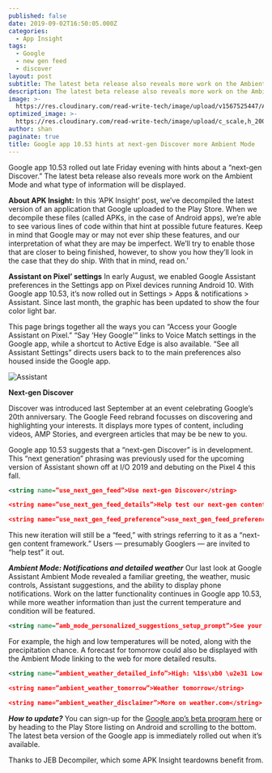 ```yaml
---
published: false
date: 2019-09-02T16:50:05.000Z
categories:
  - App Insight
tags:
  - Google
  - new gen feed
  - discover
layout: post
subtitle: The latest beta release also reveals more work on the Ambient Mode.
description: The latest beta release also reveals more work on the Ambient Mode.
image: >-
  https://res.cloudinary.com/read-write-tech/image/upload/v1567525447/APK-Insight-Google-App-10-53_vzbt6x.webp
optimized_image: >-
  https://res.cloudinary.com/read-write-tech/image/upload/c_scale,h_200,w_380/APK-Insight-Google-App-10-53_vzbt6x.webp
author: shan
paginate: true
title: Google app 10.53 hints at next-gen Discover more Ambient Mode
---
```

Google app 10.53 rolled out late Friday evening with hints about a “next-gen Discover.” The latest beta release also reveals more work on the Ambient Mode and what type of information will be displayed.

**About APK Insight:** In this ‘APK Insight’ post, we’ve decompiled the latest version of an application that Google uploaded to the Play Store. When we decompile these files (called APKs, in the case of Android apps), we’re able to see various lines of code within that hint at possible future features. Keep in mind that Google may or may not ever ship these features, and our interpretation of what they are may be imperfect. We’ll try to enable those that are closer to being finished, however, to show you how they’ll look in the case that they do ship. With that in mind, read on.’

**Assistant on Pixel’ settings**
In early August, we enabled Google Assistant preferences in the Settings app on Pixel devices running Android 10. With Google app 10.53, it’s now rolled out in Settings > Apps & notifications > Assistant. Since last month, the graphic has been updated to show the four color light bar.

This page brings together all the ways you can “Access your Google Assistant on Pixel.” “Say ‘Hey Google'” links to Voice Match settings in the Google app, while a shortcut to Active Edge is also available. “See all Assistant Settings” directs users back to to the main preferences also housed inside the Google app.

![Assistant](https://res.cloudinary.com/read-write-tech/image/upload/v1567525577/google-app-10-53-assistant-on-pixel-settings_y2r85i.webp)

**Next-gen Discover**

Discover was introduced last September at an event celebrating Google’s 20th anniversary. The Google Feed rebrand focusses on discovering and highlighting your interests. It displays more types of content, including videos, AMP Stories, and evergreen articles that may be be new to you.

Google app 10.53 suggests that a “next-gen Discover” is in development. This “next generation” phrasing was previously used for the upcoming version of Assistant shown off at I/O 2019 and debuting on the Pixel 4 this fall.

```xml
<string name=”use_next_gen_feed”>Use next-gen Discover</string>

<string name=”use_next_gen_feed_details”>Help test our next-gen content framework</string>

<string name=”use_next_gen_feed_preference”>use_next_gen_feed_preference</string>
```

This new iteration will still be a “feed,” with strings referring to it as a “next-gen content framework.” Users — presumably Googlers — are invited to “help test” it out.

***Ambient Mode: Notifications and detailed weather***
Our last look at Google Assistant Ambient Mode revealed a familiar greeting, the weather, music controls, Assistant suggestions, and the ability to display phone notifications. Work on the latter functionality continues in Google app 10.53, while more weather information than just the current temperature and condition will be featured.

```xml
<string name=”amb_mode_personalized_suggestions_setup_prompt”>See your notifications in Ambient Mode.</string>
```

For example, the high and low temperatures will be noted, along with the precipitation chance. A forecast for tomorrow could also be displayed with the Ambient Mode linking to the web for more detailed results.

```xml
<string name=”ambient_weather_detailed_info”>High: %1$s\xb0 \u2e31 Low: %2$s\xb0 \u2e31 Precip: %3$s%%</string>

<string name=”ambient_weather_tomorrow”>Weather tomorrow</string>

<string name=”ambient_weather_disclaimer”>More on weather.com</string>
```

***How to update?***
You can sign-up for the [Google app’s beta program here](https://play.google.com/apps/testing/com.google.android.googlequicksearchbox) or by heading to the Play Store listing on Android and scrolling to the bottom. The latest beta version of the Google app is immediately rolled out when it’s available.

Thanks to JEB Decompiler, which some APK Insight teardowns benefit from.




